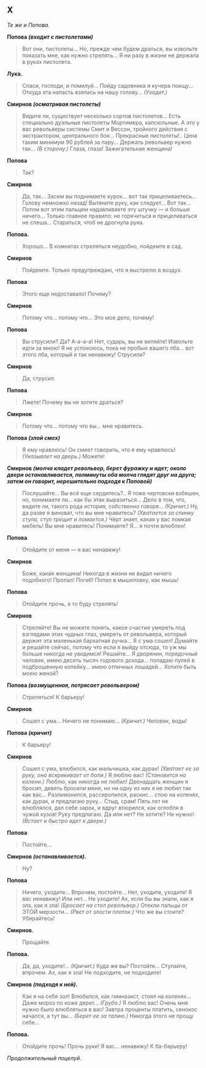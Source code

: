 
## X

*Те же и Попова.*

**Попова *(входит с пистолетами)***
> Вот они, пистолеты... Но, прежде чем будем драться, вы извольте показать мне, как нужно стрелять... Я ни разу в жизни не держала в руках пистолета.

**Лука.**
> Спаси, господи, и помилуй... Пойду садовника и кучера поищу... Откуда эта напасть взялась на нашу голову... *(Уходит.)*

**Смирнов *(осматривая пистолеты)***
> Видите ли, существует несколько сортов пистолетов... Есть специально дуэльные пистолеты Мортимера, капсюльные. А это у вас револьверы системы Смит и Вессон, тройного действия с экстрактором, центрального боя... Прекрасные пистолеты!.. Цена таким минимум 90 рублей за пару... Держать револьвер нужно так... *(В сторону.)* Глаза, глаза! Зажигательная женщина!

**Попова**
> Так?

**Смирнов**
> Да, так... Засим вы поднимаете курок... вот так прицеливаетесь... Голову немножко назад! Вытяните руку, как следует... Вот так... Потом вот этим пальцем надавливаете эту штучку — и больше ничего... Только главное правило: не горячиться и прицеливаться не спеша... Стараться, чтоб не дрогнула рука.

**Попова.**
> Хорошо... В комнатах стреляться неудобно, пойдемте в сад.

**Смирнов**
> Пойдемте. Только предупреждаю, что я выстрелю в воздух.

**Попова**
> Этого еще недоставало! Почему?

**Смирнов**
> Потому что... потому что... Это мое дело, почему!

**Попова**
> Вы струсили? Да? А-а-а-а! Нет, сударь, вы не виляйте! Извольте идти за мною! Я не успокоюсь, пока не пробью вашего лба... вот этого лба, который я так ненавижу! Струсили?

**Смирнов**
> Да, струсил.

**Попова**
> Лжете! Почему вы не хотите драться?

**Смирнов**
> Потому что... потому что вы... мне нравитесь.

**Попова *(злой смех)***
> Я ему нравлюсь! Он смеет говорить, что я ему нравлюсь! *(Указывает на дверь.)* Можете!

**Смирнов *(молча кладет револьвер, берет фуражку и идет; около двери останавливается, полминуты оба молча глядят друг на друга; затем он говорит, нерешительно подходя к Поповой)***
> Послушайте... Вы всё еще сердитесь?.. Я тоже чертовски взбешен, но, понимаете ли... как бы этак выразиться... Дело в том, что, видите ли, такого рода история, собственно говоря... *(Кричит.)* Ну, да разве я виноват, что вы мне нравитесь? *(Хватается за спинку стула, стул трещит и ломается.)* Чёрт знает, какая у вас ломкая мебель! Вы мне нравитесь! Понимаете? Я... я почти влюблен!

**Попова**
> Отойдите от меня — я вас ненавижу!

**Смирнов**
> Боже, какая женщина! Никогда в жизни не видал ничего подобного! Пропал! Погиб! Попал в мышеловку, как мышь!

**Попова**
> Отойдите прочь, а то буду стрелять!

**Смирнов**
> Стреляйте! Вы не можете понять, какое счастие умереть под взглядами этих чудных глаз, умереть от револьвера, который держит эта маленькая бархатная ручка... Я с ума сошел! Думайте и решайте сейчас, потому что если я выйду отсюда, то уж мы больше никогда не увидимся! Решайте... Я дворянин, порядочный человек, имею десять тысяч годового дохода... попадаю пулей в подброшенную копейку... имею отличных лошадей... Хотите быть моею женой?

**Попова *(возмущенная, потрясает револьвером)***
> Стреляться! К барьеру!

**Смирнов**
> Сошел с ума... Ничего не понимаю... *(Кричит.)* Человек, воды!

**Попова *(кричит)***
> К барьеру!

**Смирнов**
> Сошел с ума, влюбился, как мальчишка, как дурак! *(Хватает ее за руку, она вскрикивает от боли.)* Я люблю вас! *(Становится на колени.)* Люблю, как никогда не любил! Двенадцать женщин я бросил, девять бросили меня, но ни одну из них я не любил так как вас... Разлимонился, рассиропился, раскис... стою на коленях, как дурак, и предлагаю руку... Стыд, срам! Пять лет не влюблялся, дал себе зарок, и вдруг втюрился, как оглобля в чужой кузов! Руку предлагаю. Да или нет? Не хотите? Не нужно! *(Встает и быстро идет к двери.)*

**Попова**
> Постойте...

**Смирнов *(останавливается)*.**
> Ну?

**Попова**
> Ничего, уходите... Впрочем, постойте... Нет, уходите, уходите! Я вас ненавижу! Или нет... Не уходите! Ах, если бы вы знали, как я зла, как я зла! *(Бросает на стол револьвер.)* Отекли пальцы от ЭТОЙ мерзости... *(Рвет от злости платок.)* Что же вы стоите? Убирайтесь!

**Смирнов.**
> Прощайте.

**Попова.**
> Да, да, уходите!... *(Кричит.)* Куда же вы? Постойте... Ступайте, впрочем. Ах, как я зла! Не подходите, не подходите!

**Смирнов *(подходя к ней)*.**
> Как я на себя зол! Влюбился, как гимназист, стоял на коленях... Даже мороз по коже дерет... *(Грубо.)* Я люблю вас! Очень мне нужно было влюбляться в вас! Завтра проценты платить, сенокос начался, а тут вы... *(Берет ее за талию.)* Никогда этого не прощу себе...

**Попова.**
> Отойдите прочь! Прочь руки! Я вас... ненавижу! К ба-барьеру!

*Продолжительный поцелуй.*
